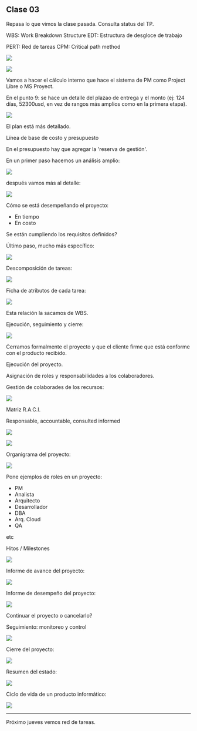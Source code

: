 ## Clase 03

Repasa lo que vimos la clase pasada. Consulta status del TP. 

WBS: Work Breakdown Structure
EDT: Estructura de desgloce de trabajo

PERT: Red de tareas
CPM: Critical path method

![](./313-assets/ppt-28-gestion.png)

![](./313-assets/ppt-29-gestion.png)

Vamos a hacer el cálculo interno que hace el sistema de PM como Project Libre o MS Proyect.

En el punto 9: se hace un detalle del plazao de entrega y el monto (ej: 124 días, 52300usd, en vez de rangos más amplios como en la primera etapa).

![](./313-assets/ppt-30-gestion.png)

El plan está más detallado.

Línea de base de costo y presupuesto

En el presupuesto hay que agregar la 'reserva de gestión'.

En un primer paso hacemos un análisis amplio:

![](./313-assets/ppt-31-gestion.png)

después vamos más al detalle:

![](./313-assets/ppt-32-gestion.png)

Cómo se está desempeñando el proyecto:

- En tiempo
- En costo

Se están cumpliendo los requisitos definidos?

Último paso, mucho más específico:

![](./313-assets/ppt-33-gestion.png)

Descomposición de tareas:

![](./313-assets/ppt-34-gestion.png)

Ficha de atributos de cada tarea:

![](./313-assets/ppt-35-gestion.png)

Esta relación la sacamos de WBS.

Ejecución, seguimiento y cierre:

![](./313-assets/ppt-36-gestion.png)

Cerramos formalmente el proyecto y que el cliente firme que está conforme con el producto recibido.

Ejecución del proyecto. 

Asignación de roles y responsabilidades a los colaboradores.

Gestión de colaborades de los recursos:

![](./313-assets/ppt-37-gestion.png)

Matriz R.A.C.I.

Responsable, accountable, consulted informed

![](./313-assets/ppt-38-gestion.png)

![](./313-assets/ppt-39-gestion.png)

Organigrama del proyecto:

![](./313-assets/ppt-40-gestion.png)

Pone ejemplos de roles en un proyecto:

- PM
- Analista
- Arquitecto
- Desarrollador
- DBA
- Arq. Cloud
- QA

etc

Hitos / Milestones

![](./313-assets/ppt-41-gestion.png)

Informe de avance del proyecto:

![](./313-assets/ppt-42-gestion.png)

Informe de desempeño del proyecto:

![](./313-assets/ppt-43-gestion.png)

Continuar el proyecto o cancelarlo?

Seguimiento: monitoreo y control

![](./313-assets/ppt-44-gestion.png)

Cierre del proyecto:

![](./313-assets/ppt-45-gestion.png)

Resumen del estado:

![](./313-assets/ppt-46-gestion.png)

Ciclo de vida de un producto informático:

![](./313-assets/ppt-47-gestion.png)

---

Próximo jueves vemos red de tareas.